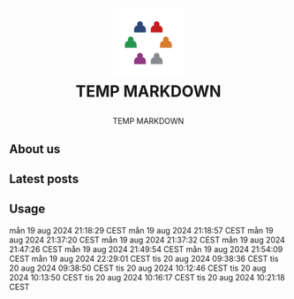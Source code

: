 <br />
<h1>
<p align="center">
  <img src="profile/images/extrapreneur-logo.png" alt="Logo" width="128" height="128">
  <br> TEMP MARKDOWN
</h1>
  <p align="center">
   TEMP MARKDOWN
  </p>
</p>

## About us

<!-- START_ABOUT_SECTION -->

<!-- END_ABOUT_SECTION -->

## Latest posts

<!-- START_POSTS_SECTION -->

<!-- END_POSTS_SECTION -->

## Usage
mån 19 aug 2024 21:18:29 CEST
mån 19 aug 2024 21:18:57 CEST
mån 19 aug 2024 21:37:20 CEST
mån 19 aug 2024 21:37:32 CEST
mån 19 aug 2024 21:47:26 CEST
mån 19 aug 2024 21:49:54 CEST
mån 19 aug 2024 21:54:09 CEST
mån 19 aug 2024 22:29:01 CEST
tis 20 aug 2024 09:38:36 CEST
tis 20 aug 2024 09:38:50 CEST
tis 20 aug 2024 10:12:46 CEST
tis 20 aug 2024 10:13:50 CEST
tis 20 aug 2024 10:16:17 CEST
tis 20 aug 2024 10:21:18 CEST
